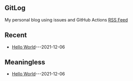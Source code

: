 ## GitLog
My personal blog using issues and GitHub Actions
[RSS Feed](https://bxb100.github.io/blog/feed.xml)
## Recent
- [Hello World](https://github.com/bxb100/blog/issues/1)---2021-12-06

## Meaningless
- [Hello World](https://github.com/bxb100/blog/issues/1)---2021-12-06


